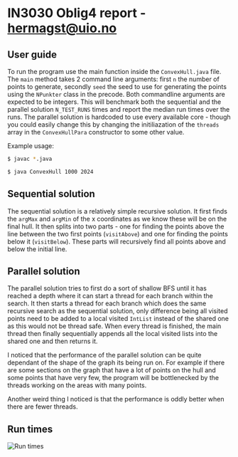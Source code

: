 # IN3030 Oblig4 report - hermagst@uio.no
## User guide
To run the program use the main function inside the `ConvexHull.java` file. The `main` method takes 2 command line arguments: first `n` the number of points to generate, secondly `seed` the seed to use for generating the points using the `NPunkter` class in the precode. Both commandline arguments are expected to be integers. This will benchmark both the sequential and the parallel solution `N_TEST_RUNS` times and report the median run times over the runs. The parallel solution is hardcoded to use every available core - though you could easily change this by changing the initiliazation of the `threads` array in the `ConvexHullPara` constructor to some other value.

Example usage:
```sh
$ javac *.java

$ java ConvexHull 1000 2024
```

## Sequential solution
The sequential solution is a relatively simple recursive solution. It first finds the `argMax` and `argMin` of the x coordinates as we know these will be on the final hull. It then splits into two parts - one for finding the points above the line between the two first points (`visitAbove`) and one for finding the points below it (`visitBelow`). These parts will recursively find all points above and below the initial line.

## Parallel solution
The parallel solution tries to first do a sort of shallow BFS until it has reached a depth where it can start a thread for each branch within the search. It then starts a thread for each branch which does the same recursive search as the sequential solution, only difference being all visited points need to be added to a local visited `IntList` instead of the shared one as this would not be thread safe. When every thread is finished, the main thread then finally sequentially appends all the local visited lists into the shared one and then returns it.

I noticed that the performance of the parallel solution can be quite dependant of the shape of the graph its being run on. For example if there are some sections on the graph that have a lot of points on the hull and some points that have very few, the program will be bottlenecked by the threads working on the areas with many points.

Another weird thing I noticed is that the performance is oddly better when there are fewer threads.

## Run times
![Run times](./runtimes.png "Run times")
